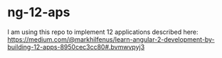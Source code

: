 # ng-12-aps

I am using this repo to implement 12 applications described here:
https://medium.com/@markhilfenus/learn-angular-2-development-by-building-12-apps-8950cec3cc80#.bvmwvpyj3

